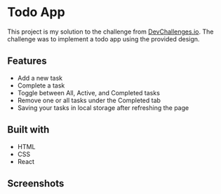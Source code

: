 # Todo App

This project is my solution to the challenge from [DevChallenges.io](https://devchallenges.io/). The challenge was to implement a todo app using the provided design.

## Features

* Add a new task
* Complete a task
* Toggle between All, Active, and Completed tasks
* Remove one or all tasks under the Completed tab
* Saving your tasks in local storage after refreshing the page

## Built with

* HTML
* CSS
* React

## Screenshots
